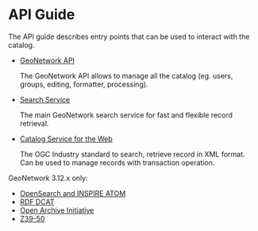 # API Guide

The API guide describes entry points that can be used to interact with the catalog.

-   [GeoNetwork API](the-geonetwork-api.md)

    The GeoNetwork API allows to manage all the catalog (eg. users, groups, editing, formatter, processing).

-   [Search Service](search.md)

    The main GeoNetwork search service for fast and flexible record retrieval.

-   [Catalog Service for the Web](csw.md)

    The OGC Industry standard to search, retrieve record in XML format. Can be used to manage records with transaction operation.

GeoNetwork 3.12.x only:

-   [OpenSearch and INSPIRE ATOM](opensearch.md)
-   [RDF DCAT](rdf-dcat.md)
-   [Open Archive Initiative](oai-pmh.md)
-   [Z39-50](z39-50.md)
